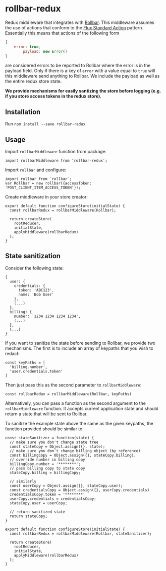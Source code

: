 # rollbar-redux

Redux middleware that integrates with [Rollbar](https://rollbar.com/docs/notifier/rollbar.js/). This middleware assumes the use of 
actions that conform to the [Flux Standard Action](https://github.com/acdlite/flux-standard-action) pattern. Essentially this means
that actions of the following form

```js
{
    error: true,
		payload: new Error()
}
```

are considered errors to be reported to Rollbar where the error is in the payload field. Only if there is a key of `error` with a
value equal to `true` will this middleware send anything to Rollbar. We include the payload as well as the entire redux store state.

__We provide mechanisms for easily santizing the store before logging (e.g. if you store access tokens in the redux store).__

## Installation
Run `npm install --save rollbar-redux`.


## Usage
Import `rollbarMiddleware` function from package:
```
import rollbarMiddleware from 'rollbar-redux';
```

Import `rollbar` and configure:
```
import rollbar from `rollbar`;
var Rollbar = new rollbar({accessToken: 'POST_CLIENT_ITEM_ACCESS_TOKEN'});
```

Create middleware in your store creator:
```
export default function configureStore(initialState) {
  const rollbarRedux = rollbarMiddleware(Rollbar);

  return createStore(
    rootReducer,
    initialState,
    applyMiddleware(rollbarRedux)
  );
}
```

## State sanitization
Consider the following state:

```
{
  user: {
    credentials: {
      token: 'ABC123',
      name: 'Bob User'
    },
    (...)
  },
  billing: {
    number: '1234 1234 1234 1234',
    (...)
  },
  (...)
}
```

If you want to sanitize the state before sending to Rollbar, we provide two mechanisms. The first is
to include an array of keypaths that you wish to redact:

```
const keyPaths = [
  'billing.number',
  'user.credentials.token'
]
```

Then just pass this as the second parameter to `rollbarMiddleware`:

```
const rollbarRedux = rollbarMiddleware(Rollbar, keyPaths)
```

Alternatively, you can pass a function as the second argument to the `rollbarMiddleware` function.
It accepts current application state and should return a state that will be sent to Rollbar.

To sanitize the example state above the same as the given keypaths, the function provided should be 
similar to:

```
const stateSanitizer = function(state) {
  // make sure you don't change state tree
  const stateCopy = Object.assign({}, state);
  // make sure you don't change billing object (by reference)
  const billingCopy = Object.assign({}, stateCopy.billing);
  // override number in billing copy
  billingCopy.number = '********';
  // pass billing copy to state copy
  stateCopy.billing = billingCopy;

  // similarly
  const userCopy = Object.assign({}, stateCopy.user);
  const credentialsCopy = Object.assign({}, userCopy.credentials)
  credentialsCopy.token = '********'
  userCopy.credentials = credentialsCopy;
  stateCopy.user = userCopy;

  // return sanitized state
  return stateCopy;
}

export default function configureStore(initialState) {
  const rollbarRedux = rollbarMiddleware(Rollbar, stateSanitizer);

  return createStore(
    rootReducer,
    initialState,
    applyMiddleware(rollbarRedux)
  );
}
```

